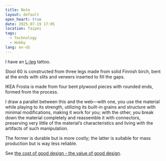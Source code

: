 ```yaml
---
title: Note
layout: default
open_heart: true
date: 2025-07-19 17:05
location: Taipei
tags: 
  - Technology
  - Hobby
lang: en-US
---
```


I have an [L-leg](https://www.artek.fi/en/collections/l-leg-collection) tattoo. 

Stool 60 is constructed from three legs made from solid Finnish birch, bent at the ends with slits and veneers inserted to fill the gaps.

IKEA Frosta is made from four bent plywood pieces with rounded ends, formed from the process.

I draw a parallel between this and the web—with one, you use the material while playing to its strength, utilizing its built-in grains and structure with minimal modifications, making it work for you; with the other, you break down the material completely and reassemble it with connectors, preserving very little of the material’s characteristics and living with the artifacts of such manipulation.

The former is durable but is more costly; the latter is suitable for mass production but is way less reliable.

See [the cost of good design - the value of good design](http://danishdesignreview.com/blog/2015/12/12/the-cost-of-good-design-the-value-of-good-design).
